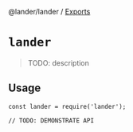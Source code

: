 @lander/lander / [Exports](modules.md)

# `lander`

> TODO: description

## Usage

```
const lander = require('lander');

// TODO: DEMONSTRATE API
```
